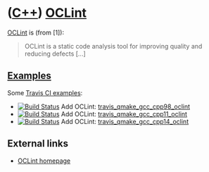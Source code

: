 # ([C++](Cpp.md)) [OCLint](CppOclint.md)

[OCLint](CppOclint.md) is (from [1]):

> OCLint is a static code analysis tool for improving quality and reducing defects [...]

## [Examples](CppExample.md)

Some [Travis CI examples](CppTravisCi.md):

 * [![Build Status](https://travis-ci.com/richelbilderbeek/travis_qmake_gcc_cpp98_oclint.svg?branch=master)](https://travis-ci.com/richelbilderbeek/travis_qmake_gcc_cpp98_oclint) Add OCLint: [travis_qmake_gcc_cpp98_oclint](https://github.com/richelbilderbeek/travis_qmake_gcc_cpp98_oclint)
 * [![Build Status](https://travis-ci.com/richelbilderbeek/travis_qmake_gcc_cpp11_oclint.svg?branch=master)](https://travis-ci.com/richelbilderbeek/travis_qmake_gcc_cpp11_oclint) Add OCLint: [travis_qmake_gcc_cpp11_oclint](https://github.com/richelbilderbeek/travis_qmake_gcc_cpp11_oclint)
 * [![Build Status](https://travis-ci.com/richelbilderbeek/travis_qmake_gcc_cpp14_oclint.svg?branch=master)](https://travis-ci.com/richelbilderbeek/travis_qmake_gcc_cpp14_oclint) Add OCLint: [travis_qmake_gcc_cpp14_oclint](https://github.com/richelbilderbeek/travis_qmake_gcc_cpp14_oclint)

## External links

 * [OCLint homepage](http://oclint.org/)
